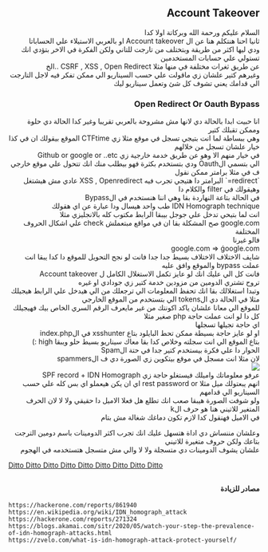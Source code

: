 <!-- dir="rtl" align="right" -->

## <h2 dir="rtl" align="right"> Account Takeover </h2>

<p dir="rtl" align="right">
  السلام عليكم ورحمة الله وبركاتة اولا كدا<br>
  ثانيا احنا هنتكلم هنا عن ال Account takeover او بالعربي الاستيلاء علي الحساباتا<br>
  ودي ليها اكثر من طريقة وبتختلف من تارجت للتاني ولكن الفكرة في الاخر بتؤدي انك تستولي علي حسابات المستخدمين <br>
  عن طريق ثغرات مختلفة في منها مثلا CSRF , XSS , Open Redirect ..الخ <br>
  وغيرهم كتير علشان زي ماقولت علي حسب السيناريو الي ممكن تفكر فيه لاجل التارجت الي قدامك يعني تشوف كل شئ وتعمل سيناريو ليك <br>
</p>

### <h3 dir="rtl" align="right"> Open Redirect Or Oauth Bypass</h3>

<p dir="rtl" align="right">
  انا حبيت ابدا بالحالة دي لانها مش مشروحة بالعربي تقريبا وغير كدا الحالة دي حلوة وممكن تقبلك كتير<br>
  وهي ببساطة لما انت بتيجي تسجل في موقع مثلا زي CTFtime الموقع بيقولك ان في كذا خيار علشان تسجل من خلالهم<br>
  في خيار منهم الا وهو عن طريق خدمة خارجية زي Github or google or ..etc<br>
  الي بتسمي الOauth ودي بتستخدم بكثرة فهو بيطلب منك انك تتحول علي موقع خارجي ف في مثلا برامتر ممكن نقول<br>
  `redirect=` البرامتر دا هتيجي تجرب فيه XSS , Openredirect عادي مش هيشتغل وهيقولك في filter والكلام دا<br>
  في الحالة بتاعة النهاردة بقا وهي اننا هنستخدم في الBypass <br>
  IDN Homograph technique طب واحد هيسال ودا عبارة عن اي هقولك <br>
  انت لما بتيحي تدخل علي جوجل بيبقا الرابط مكتوب كله بالانجليزي مثلا<br>
  google.com صح المشكلة بقا ان في مواقع مبتعملش check علي اشكال الحروف المختلفة<br>
  فالو غيرنا <br>
  google.com => ǵoogle.com<br>
  شايف الاختلاف الاختلاف بسيط جدا جدا فانت لو نجح التحويل للموقع دا كدا يبقا انت عملت bypass والموقع وافق عليه<br>
  فانت كل الي عليك انك لو عايز تكمل الاستغلال الكامل ل Account takeover <br>
  تروح تشتري الدومين من مزودين خدمة كتير زي جودادي او غيره <br>
  وتبدا استغلالك بقا انك تحفظ المعلومات الي ترجعلك من الي هيدخل علي الرابط هيجيلك مثلا في الحالة دي الtokens الي بتستخدم من الموقع الخارجي <br>
  للموقع الي معانا علشان ياكد اكونتك من غير مايعرف الرقم السري الخاص بيك فهيجيلك كل دا لو انت عملت حاجة php صغير مثلا <br>
  اي حاجة تجيلها تسجلها<br>
  او لو عايز حاجة بسيطة ممكن تحط البايلود بتاع xsshunter في الindex.php<br>
  بتاع الموقع الي انت سجلته وخلاص كدا بقا معاك سيناريو بسيط حلو ويبقا high :)<br>
  الحوار دا علي فكرة بيستخدم كتير جدا في حتة الSpam<br>
  لان مثلا انت مسجل في موقع بيتكوين زي الصورة دي ف الspammers<br>
<img src="https://pbs.twimg.com/media/EttDSbIXUAQ6aDE?format=png&name=small"/><br>
  عرفو معلوماتك واميلك فيستغلو حاجة زي  SPF record + IDN Homograph<br>
  انهم يبعتولك ميل مثلا rest password or اي ان يكن هيعملو اي بس كله علي حسب السيناريو الي قدامهم<br>
  ولو شوفت الصورة هيبقا صعب انك تطلع هل فعلا الاميل دا حقيقي ولا لا لان الحرف المتغير للاتيني هنا هو حرف الk <br>
  في الاميل فهنقول كدا لازم تكون دماغك شغالة مش بتام <br>
</p>

<p dir="rtl" align="right">
وعلشان مننساش دي اداة هتسهل عليك انك تجرب اكثر الدومينات باسم دومين الترجت بتاعك ولكن حروف متغيرة للاتيني<br>
علشان يشوف الدومينات دي متسجلة ولا لا والي مش متسجل هتستخدمه في الهجوم<br>
</p>

[Ditto Ditto Ditto Ditto Ditto Ditto Ditto Ditto Ditto](https://github.com/evilsocket/ditto)

## <h4 dir="rtl" align="right"> مصادر للزيادة </h4>

```url
https://hackerone.com/reports/861940
https://en.wikipedia.org/wiki/IDN_homograph_attack
https://hackerone.com/reports/271324
https://blogs.akamai.com/sitr/2020/05/watch-your-step-the-prevalence-of-idn-homograph-attacks.html
https://zvelo.com/what-is-idn-homograph-attack-protect-yourself/
```
